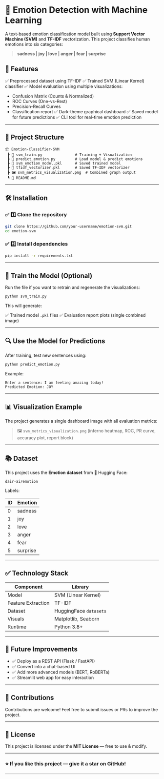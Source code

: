 
# 🧠 Emotion Detection with Machine Learning

A text-based emotion classification model built using **Support Vector Machine (SVM)** and **TF-IDF** vectorization. This project classifies human emotions into six categories:

> **sadness | joy | love | anger | fear | surprise**


## 📌 Features

✅ Preprocessed dataset using TF-IDF
✅ Trained SVM (Linear Kernel) classifier
✅ Model evaluation using multiple visualizations:

* Confusion Matrix (Counts & Normalized)
* ROC Curves (One-vs-Rest)
* Precision-Recall Curves
* Classification report
  ✅ Dark-theme graphical dashboard
  ✅ Saved model for future predictions
  ✅ CLI tool for real-time emotion prediction

---

## 📂 Project Structure

```
📦 Emotion-Classifier-SVM
 ┣ 📄 svm_train.py               # Training + Visualization
 ┣ 📄 predict_emotion.py         # Load model & predict emotions
 ┣ 📄 svm_emotion_model.pkl      # Saved trained model
 ┣ 📄 tfidf_vectorizer.pkl       # Saved TF-IDF vectorizer
 ┣ 🖼️ svm_metrics_visualization.png  # Combined graph output
 ┗ 📄 README.md
```

---

## 🛠️ Installation

### ✅ 1️⃣ Clone the repository

```bash
git clone https://github.com/your-username/emotion-svm.git
cd emotion-svm
```

### ✅ 2️⃣ Install dependencies

```bash
pip install -r requirements.txt
```

---

## 🚀 Train the Model (Optional)

Run the file if you want to retrain and regenerate the visualizations:

```bash
python svm_train.py
```

This will generate:

✅ Trained model `.pkl` files
✅ Evaluation report plots (single combined image)

---

## 🔍 Use the Model for Predictions

After training, test new sentences using:

```bash
python predict_emotion.py
```

Example:

```
Enter a sentence: I am feeling amazing today!
Predicted Emotion: JOY
```

---

## 📊 Visualization Example

The project generates a single dashboard image with all evaluation metrics:

> 🖼️ `svm_metrics_visualization.png`
> (inferno heatmap, ROC, PR curve, accuracy plot, report block)

---

## 📚 Dataset

This project uses the **Emotion dataset** from 🤗 Hugging Face:

```
dair-ai/emotion
```

Labels:

| ID | Emotion  |
| -- | -------- |
| 0  | sadness  |
| 1  | joy      |
| 2  | love     |
| 3  | anger    |
| 4  | fear     |
| 5  | surprise |

---

## ✅ Technology Stack

| Component          | Library                |
| ------------------ | ---------------------- |
| Model              | SVM (Linear Kernel)    |
| Feature Extraction | TF-IDF                 |
| Dataset            | HuggingFace `datasets` |
| Visuals            | Matplotlib, Seaborn    |
| Runtime            | Python 3.8+            |

---

## 🏁 Future Improvements

* ✅ Deploy as a REST API (Flask / FastAPI)
* ✅ Convert into a chat-based UI
* ✅ Add more advanced models (BERT, RoBERTa)
* ✅ Streamlit web app for easy interaction

---

## 🤝 Contributions

Contributions are welcome!
Feel free to submit issues or PRs to improve the project.

---

## 📜 License

This project is licensed under the **MIT License** — free to use & modify.

---

### ⭐ If you like this project — give it a star on GitHub!

---
